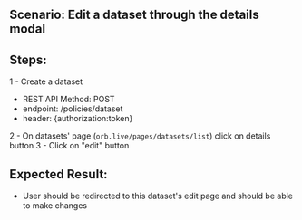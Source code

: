 ## Scenario: Edit a dataset through the details modal 
## Steps:
1 - Create a dataset

- REST API Method: POST
- endpoint: /policies/dataset
- header: {authorization:token}

2 - On datasets' page (`orb.live/pages/datasets/list`) click on details button
3 - Click on "edit" button

## Expected Result:
- User should be redirected to this dataset's edit page and should be able to make changes